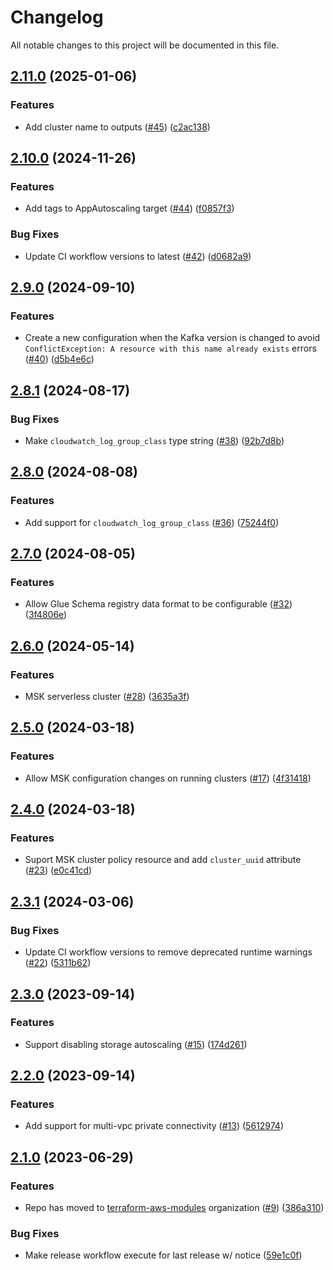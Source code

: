 # Changelog

All notable changes to this project will be documented in this file.

## [2.11.0](https://github.com/terraform-aws-modules/terraform-aws-msk-kafka-cluster/compare/v2.10.0...v2.11.0) (2025-01-06)


### Features

* Add cluster name to outputs ([#45](https://github.com/terraform-aws-modules/terraform-aws-msk-kafka-cluster/issues/45)) ([c2ac138](https://github.com/terraform-aws-modules/terraform-aws-msk-kafka-cluster/commit/c2ac138dc8e98e5b05d66a85249917d5dc057225))

## [2.10.0](https://github.com/terraform-aws-modules/terraform-aws-msk-kafka-cluster/compare/v2.9.0...v2.10.0) (2024-11-26)


### Features

* Add tags to AppAutoscaling target ([#44](https://github.com/terraform-aws-modules/terraform-aws-msk-kafka-cluster/issues/44)) ([f0857f3](https://github.com/terraform-aws-modules/terraform-aws-msk-kafka-cluster/commit/f0857f3341ce4bb869ea11e7ad2a6d5a98d0149d))


### Bug Fixes

* Update CI workflow versions to latest ([#42](https://github.com/terraform-aws-modules/terraform-aws-msk-kafka-cluster/issues/42)) ([d0682a9](https://github.com/terraform-aws-modules/terraform-aws-msk-kafka-cluster/commit/d0682a9670b564f27697d5c0900147df1332a7b8))

## [2.9.0](https://github.com/terraform-aws-modules/terraform-aws-msk-kafka-cluster/compare/v2.8.1...v2.9.0) (2024-09-10)


### Features

* Create a new configuration when the Kafka version is changed to avoid `ConflictException: A resource with this name already exists` errors ([#40](https://github.com/terraform-aws-modules/terraform-aws-msk-kafka-cluster/issues/40)) ([d5b4e6c](https://github.com/terraform-aws-modules/terraform-aws-msk-kafka-cluster/commit/d5b4e6cac2f1f0619d15e6c4f4b26f764ff3ecd2))

## [2.8.1](https://github.com/terraform-aws-modules/terraform-aws-msk-kafka-cluster/compare/v2.8.0...v2.8.1) (2024-08-17)


### Bug Fixes

* Make `cloudwatch_log_group_class` type string ([#38](https://github.com/terraform-aws-modules/terraform-aws-msk-kafka-cluster/issues/38)) ([92b7d8b](https://github.com/terraform-aws-modules/terraform-aws-msk-kafka-cluster/commit/92b7d8bd09970374e2011e347e557865fd1fd34f))

## [2.8.0](https://github.com/terraform-aws-modules/terraform-aws-msk-kafka-cluster/compare/v2.7.0...v2.8.0) (2024-08-08)


### Features

* Add support for `cloudwatch_log_group_class` ([#36](https://github.com/terraform-aws-modules/terraform-aws-msk-kafka-cluster/issues/36)) ([75244f0](https://github.com/terraform-aws-modules/terraform-aws-msk-kafka-cluster/commit/75244f0ab8a786942499bdb98759ed603d9122f9))

## [2.7.0](https://github.com/terraform-aws-modules/terraform-aws-msk-kafka-cluster/compare/v2.6.0...v2.7.0) (2024-08-05)


### Features

* Allow Glue Schema registry data format to be configurable ([#32](https://github.com/terraform-aws-modules/terraform-aws-msk-kafka-cluster/issues/32)) ([3f4806e](https://github.com/terraform-aws-modules/terraform-aws-msk-kafka-cluster/commit/3f4806ee70d49f74163028f38abb14bd4971dfce))

## [2.6.0](https://github.com/terraform-aws-modules/terraform-aws-msk-kafka-cluster/compare/v2.5.0...v2.6.0) (2024-05-14)


### Features

* MSK serverless cluster ([#28](https://github.com/terraform-aws-modules/terraform-aws-msk-kafka-cluster/issues/28)) ([3635a3f](https://github.com/terraform-aws-modules/terraform-aws-msk-kafka-cluster/commit/3635a3fa9d0fdaf72519e35aadbe1462c1dddf6e))

## [2.5.0](https://github.com/terraform-aws-modules/terraform-aws-msk-kafka-cluster/compare/v2.4.0...v2.5.0) (2024-03-18)


### Features

* Allow MSK configuration changes on running clusters ([#17](https://github.com/terraform-aws-modules/terraform-aws-msk-kafka-cluster/issues/17)) ([4f31418](https://github.com/terraform-aws-modules/terraform-aws-msk-kafka-cluster/commit/4f314184fda3cc60197be4054470aaaecccc7392))

## [2.4.0](https://github.com/terraform-aws-modules/terraform-aws-msk-kafka-cluster/compare/v2.3.1...v2.4.0) (2024-03-18)


### Features

* Suport MSK cluster policy resource and add `cluster_uuid` attribute ([#23](https://github.com/terraform-aws-modules/terraform-aws-msk-kafka-cluster/issues/23)) ([e0c41cd](https://github.com/terraform-aws-modules/terraform-aws-msk-kafka-cluster/commit/e0c41cd343c9216b7ca8d8542bdf04770b6a77af))

## [2.3.1](https://github.com/terraform-aws-modules/terraform-aws-msk-kafka-cluster/compare/v2.3.0...v2.3.1) (2024-03-06)


### Bug Fixes

* Update CI workflow versions to remove deprecated runtime warnings ([#22](https://github.com/terraform-aws-modules/terraform-aws-msk-kafka-cluster/issues/22)) ([5311b62](https://github.com/terraform-aws-modules/terraform-aws-msk-kafka-cluster/commit/5311b626e1d49bb5dc4a80bbc4e9c9ed11c38a62))

## [2.3.0](https://github.com/terraform-aws-modules/terraform-aws-msk-kafka-cluster/compare/v2.2.0...v2.3.0) (2023-09-14)


### Features

* Support disabling storage autoscaling ([#15](https://github.com/terraform-aws-modules/terraform-aws-msk-kafka-cluster/issues/15)) ([174d261](https://github.com/terraform-aws-modules/terraform-aws-msk-kafka-cluster/commit/174d26146749150920a96dce15e65dbd075cf88b))

## [2.2.0](https://github.com/terraform-aws-modules/terraform-aws-msk-kafka-cluster/compare/v2.1.0...v2.2.0) (2023-09-14)


### Features

* Add support for multi-vpc private connectivity ([#13](https://github.com/terraform-aws-modules/terraform-aws-msk-kafka-cluster/issues/13)) ([5612974](https://github.com/terraform-aws-modules/terraform-aws-msk-kafka-cluster/commit/561297428f995d38b51d2a437b4834f9930c02d5))

## [2.1.0](https://github.com/clowdhaus/terraform-aws-msk-kafka-cluster/compare/v2.0.0...v2.1.0) (2023-06-29)


### Features

* Repo has moved to [terraform-aws-modules](https://github.com/terraform-aws-modules/terraform-aws-msk-kafka-cluster) organization ([#9](https://github.com/clowdhaus/terraform-aws-msk-kafka-cluster/issues/9)) ([386a310](https://github.com/clowdhaus/terraform-aws-msk-kafka-cluster/commit/386a3103ede94c9341522fed85527459e3a1e5a2))


### Bug Fixes

* Make release workflow execute for last release w/ notice ([59e1c0f](https://github.com/clowdhaus/terraform-aws-msk-kafka-cluster/commit/59e1c0f5136dc0815b67f5584a83e98897f13ecb))
